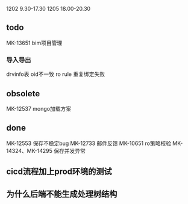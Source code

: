 
1202  9.30-17.30
1205  18.00-20.30



## todo


MK-13651 bim项目管理


### 导入导出

 drvinfo表 oid不一致
 ro rule 重复绑定失败

## obsolete

MK-12537 mongo加载方案



## done

MK-12553 保存不稳定bug
MK-12733 邮件反馈
MK-10651 ro策略校验
MK-14324、MK-14295 保存并发异常

## cicd流程加上prod环境的测试




## 为什么后端不能生成处理树结构



